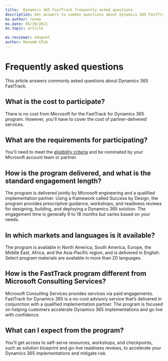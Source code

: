 ```yaml
---
title:  Dynamics 365 FastTrack frequently asked questions
description: Get answers to common questions about Dynamics 365 FastTrack.
ms.author: renwe
ms.date: 05/19/2021
ms.topic: article

ms.reviewer: edupont
author: ReneeW-CPub
---
```


# Frequently asked questions 

This article answers commonly asked questions about Dynamics 365 FastTrack. 
  
## What is the cost to participate?

There is no cost from Microsoft for the FastTrack for Dynamics 365 program. However, you'll have to cover the cost of partner-delivered services.

## What are the requirements for participating?

You'll need to meet the [eligibility criteria](eligibility.md) and be nominated by your Microsoft account team or partner.

## How is the program delivered, and what is the standard engagement length?

The program is delivered jointly by Microsoft engineering and a qualified implementation partner. Using a framework called Success by Design, the program provides prescriptive guidance, workshops, and readiness reviews for designing, building, and deploying a Dynamics 365 solution. The engagement time is generally 9 to 18 months but varies based on your needs.

## In which markets and languages is it available?

The program is available in North America, South America, Europe, the Middle East, Africa, and the Asia-Pacific region, and is delivered in English. Select program materials are available in more than 20 languages.

## How is the FastTrack program different from Microsoft Consulting Services?

Microsoft Consulting Services provides services via paid engagements. FastTrack for Dynamics 365 is a no-cost advisory service that’s delivered in conjunction with a qualified implementation partner. The program is focused on helping customers accelerate Dynamics 365 implementations and go live with confidence.

## What can I expect from the program?

You'll get access to self-serve resources, workshops, and checkpoints, such as solution blueprint and go-live readiness reviews, to accelerate your Dynamics 365 implementations and mitigate risk.
